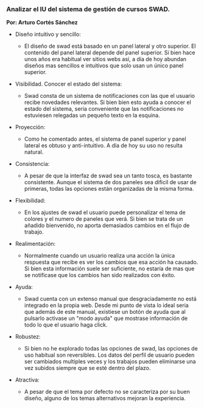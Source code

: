### Analizar el IU del sistema de gestión de cursos SWAD. 

**Por: Arturo Cortés Sánchez**

* Diseño intuitivo y sencillo:
  * El diseño de swad está basado en un panel lateral y otro superior. El contenido del panel lateral depende del panel superior. Si bien hace unos años era habitual ver sitios webs así, a día de hoy abundan diseños mas sencillos e intuitivos que solo usan un único panel superior.

* Visibilidad. Conocer el estado del sistema:
  * Swad consta de un sistema de notificaciones con las que el usuario recibe novedades relevantes. Si bien bien esto ayuda a conocer el estado del sistema, seria conveniente que las notificaciones no estuviesen relegadas un pequeño texto en la esquina.

* Proyección:
  * Como he comentado antes, el sistema de panel superior y panel lateral es obtuso y anti-intuitivo. A día de hoy su uso no resulta natural.

* Consistencia:
  * A pesar de que la interfaz de swad sea un tanto tosca, es bastante consistente. Aunque el sistema de dos paneles sea dificil de usar de primeras, todas las opciones están organizadas de la misma forma.

* Flexibilidad:
  * En los ajustes de swad el usuario puede personalizar el tema de colores y el numero de paneles que verá. Si bien se trata de un añadido bienvenido, no aporta demasiados cambios en el flujo de trabajo.

* Realimentación:
  * Normalmente cuando un usuario realiza una acción la única respuesta que recibe es ver los cambios que esa acción ha causado. Si bien esta información suele ser suficiente, no estaría de mas que se notificase que los cambios han sido realizados con éxito.

* Ayuda:
  * Swad cuenta con un extenso manual que desgraciadamente no está integrado en la propia web. Desde mi punto de vista lo ideal seria que además de este manual, existiese un botón de ayuda que al pulsarlo activase un "modo ayuda" que mostrase información de todo lo que el usuario haga click.

* Robustez:
  * Si bien no he explorado todas las opciones de swad, las opciones de uso habitual son reversibles. Los datos del perfil de usuario pueden ser cambiados multiples veces y los trabajos pueden eliminarse una vez subidos siempre que se esté dentro del plazo.

* Atractiva:
  * A pesar de que el tema por defecto no se caracteriza por su buen diseño, alguno de los temas alternativos mejoran la experiencia.

